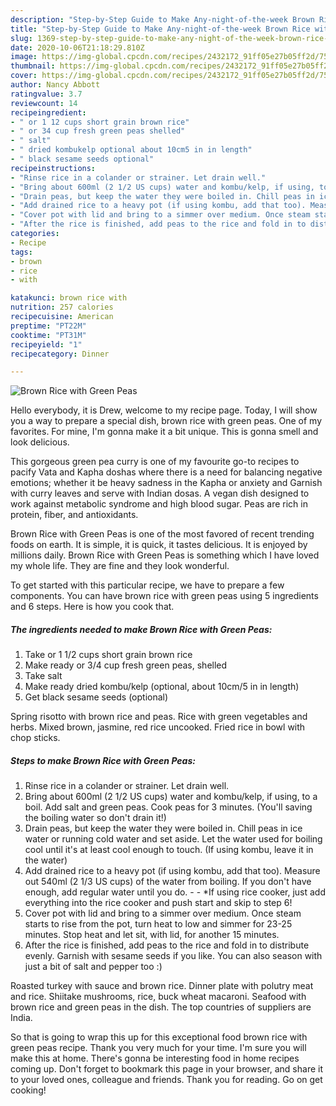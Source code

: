 ```yaml
---
description: "Step-by-Step Guide to Make Any-night-of-the-week Brown Rice with Green Peas"
title: "Step-by-Step Guide to Make Any-night-of-the-week Brown Rice with Green Peas"
slug: 1369-step-by-step-guide-to-make-any-night-of-the-week-brown-rice-with-green-peas
date: 2020-10-06T21:18:29.810Z
image: https://img-global.cpcdn.com/recipes/2432172_91ff05e27b05ff2d/751x532cq70/brown-rice-with-green-peas-recipe-main-photo.jpg
thumbnail: https://img-global.cpcdn.com/recipes/2432172_91ff05e27b05ff2d/751x532cq70/brown-rice-with-green-peas-recipe-main-photo.jpg
cover: https://img-global.cpcdn.com/recipes/2432172_91ff05e27b05ff2d/751x532cq70/brown-rice-with-green-peas-recipe-main-photo.jpg
author: Nancy Abbott
ratingvalue: 3.7
reviewcount: 14
recipeingredient:
- " or 1 12 cups short grain brown rice"
- " or 34 cup fresh green peas shelled"
- " salt"
- " dried kombukelp optional about 10cm5 in in length"
- " black sesame seeds optional"
recipeinstructions:
- "Rinse rice in a colander or strainer. Let drain well."
- "Bring about 600ml (2 1/2 US cups) water and kombu/kelp, if using, to a boil. Add salt and green peas. Cook peas for 3 minutes. (You&#39;ll saving the boiling water so don&#39;t drain it!)"
- "Drain peas, but keep the water they were boiled in. Chill peas in ice water or running cold water and set aside. Let the water used for boiling cool until it&#39;s at least cool enough to touch. (If using kombu, leave it in the water)"
- "Add drained rice to a heavy pot (if using kombu, add that too). Measure out 540ml (2 1/3 US cups) of the water from boiling. If you don&#39;t have enough, add regular water until you do.  *If using rice cooker, just add everything into the rice cooker and push start and skip to step 6!"
- "Cover pot with lid and bring to a simmer over medium. Once steam starts to rise from the pot, turn heat to low and simmer for 23-25 minutes. Stop heat and let sit, with lid, for another 15 minutes."
- "After the rice is finished, add peas to the rice and fold in to distribute evenly. Garnish with sesame seeds if you like. You can also season with just a bit of salt and pepper too :)"
categories:
- Recipe
tags:
- brown
- rice
- with

katakunci: brown rice with 
nutrition: 257 calories
recipecuisine: American
preptime: "PT22M"
cooktime: "PT31M"
recipeyield: "1"
recipecategory: Dinner

---
```



![Brown Rice with Green Peas](https://img-global.cpcdn.com/recipes/2432172_91ff05e27b05ff2d/751x532cq70/brown-rice-with-green-peas-recipe-main-photo.jpg)

Hello everybody, it is Drew, welcome to my recipe page. Today, I will show you a way to prepare a special dish, brown rice with green peas. One of my favorites. For mine, I'm gonna make it a bit unique. This is gonna smell and look delicious.

This gorgeous green pea curry is one of my favourite go-to recipes to pacify Vata and Kapha doshas where there is a need for balancing negative emotions; whether it be heavy sadness in the Kapha or anxiety and Garnish with curry leaves and serve with Indian dosas. A vegan dish designed to work against metabolic syndrome and high blood sugar. Peas are rich in protein, fiber, and antioxidants.

Brown Rice with Green Peas is one of the most favored of recent trending foods on earth. It is simple, it is quick, it tastes delicious. It is enjoyed by millions daily. Brown Rice with Green Peas is something which I have loved my whole life. They are fine and they look wonderful.


To get started with this particular recipe, we have to prepare a few components. You can have brown rice with green peas using 5 ingredients and 6 steps. Here is how you cook that.

<!--inarticleads1-->

##### The ingredients needed to make Brown Rice with Green Peas:

1. Take  or 1 1/2 cups short grain brown rice
1. Make ready  or 3/4 cup fresh green peas, shelled
1. Take  salt
1. Make ready  dried kombu/kelp (optional, about 10cm/5 in in length)
1. Get  black sesame seeds (optional)


Spring risotto with brown rice and peas. Rice with green vegetables and herbs. Mixed brown, jasmine, red rice uncooked. Fried rice in bowl with chop sticks. 

<!--inarticleads2-->

##### Steps to make Brown Rice with Green Peas:

1. Rinse rice in a colander or strainer. Let drain well.
1. Bring about 600ml (2 1/2 US cups) water and kombu/kelp, if using, to a boil. Add salt and green peas. Cook peas for 3 minutes. (You&#39;ll saving the boiling water so don&#39;t drain it!)
1. Drain peas, but keep the water they were boiled in. Chill peas in ice water or running cold water and set aside. Let the water used for boiling cool until it&#39;s at least cool enough to touch. (If using kombu, leave it in the water)
1. Add drained rice to a heavy pot (if using kombu, add that too). Measure out 540ml (2 1/3 US cups) of the water from boiling. If you don&#39;t have enough, add regular water until you do. -  - *If using rice cooker, just add everything into the rice cooker and push start and skip to step 6!
1. Cover pot with lid and bring to a simmer over medium. Once steam starts to rise from the pot, turn heat to low and simmer for 23-25 minutes. Stop heat and let sit, with lid, for another 15 minutes.
1. After the rice is finished, add peas to the rice and fold in to distribute evenly. Garnish with sesame seeds if you like. You can also season with just a bit of salt and pepper too :)


Roasted turkey with sauce and brown rice. Dinner plate with polutry meat and rice. Shiitake mushrooms, rice, buck wheat macaroni. Seafood with brown rice and green peas in the dish. The top countries of suppliers are India. 

So that is going to wrap this up for this exceptional food brown rice with green peas recipe. Thank you very much for your time. I'm sure you will make this at home. There's gonna be interesting food in home recipes coming up. Don't forget to bookmark this page in your browser, and share it to your loved ones, colleague and friends. Thank you for reading. Go on get cooking!
